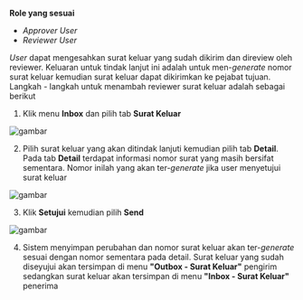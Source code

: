 **Role yang sesuai**

- *Approver User*
- *Reviewer User*

*User* dapat mengesahkan surat keluar yang sudah dikirim dan direview oleh reviewer. Keluaran untuk tindak lanjut ini adalah untuk men-*generate* nomor surat keluar kemudian surat keluar dapat dikirimkan ke pejabat tujuan. Langkah - langkah untuk menambah reviewer surat keluar adalah sebagai berikut

1. Klik menu **Inbox** dan pilih tab **Surat Keluar**

![gambar](SC_Surat_Keluar/SK52.png)

2. Pilih surat keluar yang akan ditindak lanjuti kemudian pilih tab **Detail**. Pada tab **Detail** terdapat informasi nomor surat yang masih bersifat sementara. Nomor inilah yang akan ter-*generate* jika user menyetujui surat keluar

![gambar](SC_Surat_Keluar/SK53.png)

3. Klik **Setujui** kemudian pilih **Send**

![gambar](SC_Surat_Keluar/SK54.png)

4. Sistem menyimpan perubahan dan nomor surat keluar akan ter-*generate* sesuai dengan nomor sementara pada detail. Surat keluar yang sudah diseyujui akan tersimpan di menu **"Outbox - Surat Keluar"** pengirim sedangkan surat keluar akan tersimpan di menu **"Inbox - Surat Keluar"** penerima
